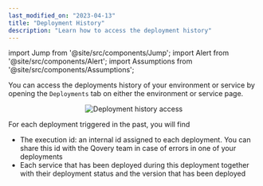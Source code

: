 ```yaml
---
last_modified_on: "2023-04-13"
title: "Deployment History"
description: "Learn how to access the deployment history"
---
```

import Jump from '@site/src/components/Jump';
import Alert from '@site/src/components/Alert';
import Assumptions from '@site/src/components/Assumptions';

You can access the deployments history of your environment or service by opening the `Deployments` tab on either the environment or service page.

<p align="center">
  <img src="/img/deployment/deployment_history.png" alt="Deployment history access" />
</p>

For each deployment triggered in the past, you will find 
- The execution id: an internal id assigned to each deployment. You can share this id with the Qovery team in case of errors in one of your deployments
- Each service that has been deployed during this deployment together with their deployment status and the version that has been deployed



